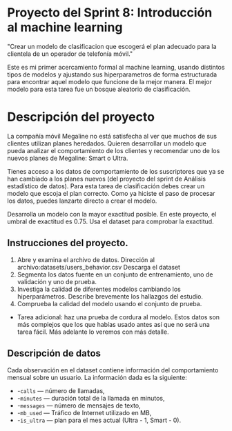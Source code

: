 # Proyecto del Sprint 8: Introducción al machine learning
"Crear un modelo de clasificacion que escogerá el plan adecuado para la clientela de un operador de telefonía móvil."

Este es mi primer acercamiento formal al machine learning, usando distintos tipos de modelos y ajustando sus hiperparametros de forma estructurada para encontrar aquel modelo que funcione de la mejor manera.
El mejor modelo para esta tarea fue un bosque aleatorio de clasificación.

# Descripción del proyecto
La compañía móvil Megaline no está satisfecha al ver que muchos de sus clientes utilizan planes heredados. Quieren desarrollar un modelo que pueda analizar el comportamiento de los clientes y recomendar uno de los nuevos planes de Megaline: Smart o Ultra.

Tienes acceso a los datos de comportamiento de los suscriptores que ya se han cambiado a los planes nuevos (del proyecto del sprint de Análisis estadístico de datos). Para esta tarea de clasificación debes crear un modelo que escoja el plan correcto. Como ya hiciste el paso de procesar los datos, puedes lanzarte directo a crear el modelo.

Desarrolla un modelo con la mayor exactitud posible. En este proyecto, el umbral de exactitud es $0.75$. Usa el dataset para comprobar la exactitud.

## Instrucciones del proyecto.

1. Abre y examina el archivo de datos. Dirección al archivo:datasets/users_behavior.csv Descarga el dataset
2. Segmenta los datos fuente en un conjunto de entrenamiento, uno de validación y uno de prueba.
2. Investiga la calidad de diferentes modelos cambiando los hiperparámetros. Describe brevemente los hallazgos del estudio.
3. Comprueba la calidad del modelo usando el conjunto de prueba.
- Tarea adicional: haz una prueba de cordura al modelo. Estos datos son más complejos que los que habías usado antes así que no será una tarea fácil. Más adelante lo veremos con más detalle.
## Descripción de datos
Cada observación en el dataset contiene información del comportamiento mensual sobre un usuario. La información dada es la siguiente:

- -`сalls` — número de llamadas,
- -`minutes` — duración total de la llamada en minutos,
- -`messages` — número de mensajes de texto,
- -`mb_used` — Tráfico de Internet utilizado en MB,
- -`is_ultra` — plan para el mes actual (Ultra - 1, Smart - 0).
